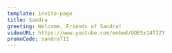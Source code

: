 ```yaml
---
template: invite-page
title: Sandra
greeting: Welcome, Friends of Sandra!
videoURL: https://www.youtube.com/embed/UOESx14TIZY
promoCode: sandra711
---
```


